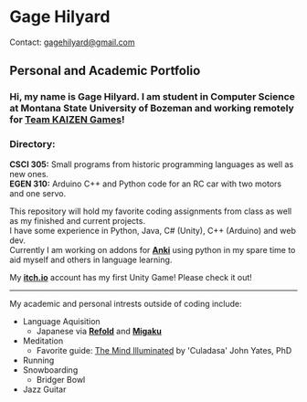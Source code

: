 # Gage Hilyard
Contact: gagehilyard@gmail.com

## Personal and Academic Portfolio

### Hi, my name is Gage Hilyard. I am student in Computer Science at Montana State University of Bozeman and working remotely for [Team KAIZEN Games](https://teamkaizengames.com/)!

### Directory:
**CSCI 305:** Small programs from historic programming languages as well as new ones.<br>
**EGEN 310:** Arduino C++ and Python code for an RC car with two motors and one servo.<br>

This repository will hold my favorite coding assignments from class as well as my finished and current projects.<br>
I have some experience in Python, Java, C# (Unity), C++ (Arduino) and web dev.<br>
Currently I am working on addons for **[Anki](https://apps.ankiweb.net/)** using python in my spare time to aid myself and others in language learning.

My **[itch.io](https://12gageshogun.itch.io/)** account has my first Unity Game! Please check it out!

*****

My academic and personal intrests outside of coding include:<br>
- Language Aquisition<br>
    - Japanese via **[Refold](https://refold.la)** and **[Migaku](https://www.migaku.io/)**<br>
- Meditation<br>
  - Favorite guide: [The Mind Illuminated](https://www.amazon.com/Mind-Illuminated-Meditation-Integrating-Mindfulness/dp/1501156985/ref=sr_1_1?dchild=1&keywords=the+mind+illuminated&qid=1633475212&sr=8-1) by 'Culadasa' John Yates, PhD
- Running<br>
- Snowboarding<br>
  - Bridger Bowl
- Jazz Guitar<br>
